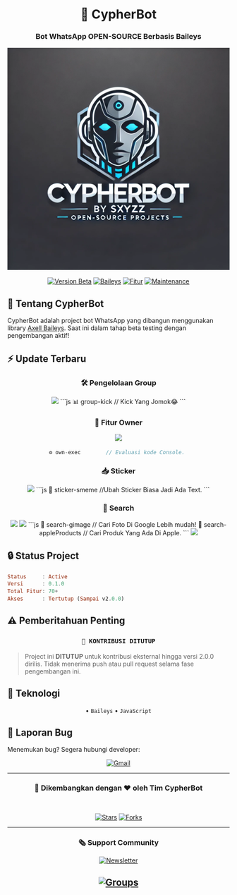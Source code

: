 <div align="center">

# 🌟 CypherBot

### Bot WhatsApp **OPEN-SOURCE** Berbasis Baileys

<img src="./.image/banner.webp" alt="CypherBot Banner">

[![Version Beta](https://img.shields.io/badge/BETA-0.0.1-blue.svg?style=for-the-badge&logo=github)](https://github.com/sxyz-dev/CypherBot)
[![Baileys](https://img.shields.io/badge/Baileys-Latest-green.svg?style=for-the-badge&logo=whatsapp)](https://github.com/AxellNetwork/Baileys)
[![Fitur](https://img.shields.io/badge/Total_Fitur-56+-orange.svg?style=for-the-badge&logo=firebase)](https://github.com/yourusername/CypherBot)
[![Maintenance](https://img.shields.io/badge/Maintained-yes-green.svg?style=for-the-badge&logo=github)](https://github.com/yourusername/CypherBot)

</div>

## 🚀 Tentang CypherBot

CypherBot adalah project bot WhatsApp yang dibangun menggunakan library [Axell Baileys](https://github.com/AxellNetwork/Baileys). Saat ini dalam tahap beta testing dengan pengembangan aktif!

## ⚡ Update Terbaru

<div align="center">

### 🛠 Pengelolaan Group

<img src="https://img.shields.io/badge/NEW-group--kick-blue?style=flat-square&logo=javascript"/>
```js
📊 group-kick    // Kick Yang Jomok😂
```

### 👑 Fitur Owner

<img src="https://img.shields.io/badge/NEW-own--exec-red?style=flat-square&logo=javascript"/>

```js
⚙️ own-exec        // Evaluasi kode Console. 
```

### 📥 Sticker

<img src="https://img.shields.io/badge/NEW-sticker-smeme-green?style=flat-square&logo=javascript"/>
```js
🎵 sticker-smeme         //Ubah Sticker Biasa Jadi Ada Text.
```

### 🔎 Search

<img src="https://img.shields.io/badge/NEW-search--gimage-green?style=flat-square&logo=javascript"/>
<img src="https://img.shields.io/badge/NEW-search--appleProducts-green?style=flat-square&logo=javascript"/>
```js
🔎 search-gimage         // Cari Foto Di Google Lebih mudah! 
🔎 search-appleProducts    // Cari Produk Yang Ada Di Apple.
```

<img src="https://img.shields.io/badge/NEW-Dan-Lain-Lain-Cek-Sendiri.-green?style=flat-square&logo=javascript"/>

</div>

## 🔒 Status Project

```haskell
Status     : Active
Versi      : 0.1.0
Total Fitur: 70+
Akses      : Tertutup (Sampai v2.0.0)
```

## ⚠️ Pemberitahuan Penting

<div align="center">

### `🔐 KONTRIBUSI DITUTUP`

</div>

> Project ini **DITUTUP** untuk kontribusi eksternal hingga versi 2.0.0 dirilis.
> Tidak menerima push atau pull request selama fase pengembangan ini.

## 📱 Teknologi

<div align="center">

• `Baileys`
• `JavaScript`

</div>

## 🐛 Laporan Bug

Menemukan bug? Segera hubungi developer:

<div align="center">

[![Gmail](https://img.shields.io/badge/Gmail-sxyzz.dev%40gmail.com-red?style=for-the-badge&logo=gmail)](mailto:sxyzz.dev@gmail.com)

</div>

---

<div align="center">

### 💫 Dikembangkan dengan ❤️ oleh Tim CypherBot

<br>

[![Stars](https://img.shields.io/github/stars/sxyz-dev/CypherBot?style=social)](https://github.com/sxyz-dev/CypherBot)
[![Forks](https://img.shields.io/github/forks/sxyz-dev/CypherBot?style=social)](https://github.com/sxyz-dev/CypherBot)

---
### 🗞 Support Community

[![Newsletter](https://img.shields.io/badge/Newsletter-Support-blue?style=for-the-badge&logo=whatsapp)](https://whatsapp.com/channel/0029Vb3lj2l8V0tlKG7av62W)

[![Groups](https://img.shields.io/badge/Group-Support-blue?style=for-the-badge&logo=whatsapp)](https://chat.whatsapp.com/LrXs5UBnBVdAHhSXDcDwe0)
---
</div>
